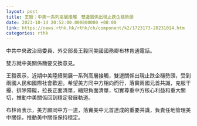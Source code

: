 ```yaml
---
layout: post
title: 王毅：中美一系列高層接觸　雙邊關係出現止跌企穩勢頭
date: 2023-10-14 20:52:00.000000000 +08:00
link: https://news.rthk.hk/rthk/ch/component/k2/1723173-20231014.htm
categories: rthk
---
```


中共中央政治局委員、外交部長王毅同美國國務卿布林肯通電話。

雙方就中美關係簡要交換意見。

王毅表示，近期中美陸續開展一系列高層接觸，雙邊關係出現止跌企穩勢頭，受到兩國人民和國際社會歡迎。希望美方同中方相向而行，落實兩國元首共識，克服干擾、排除障礙，拉長正面清單，縮短負面清單，切實尊重中方核心利益和重大關切，推動中美關係回到穩定發展軌道。

布林肯表示，美方願同中方一道，落實美中元首達成的重要共識，負責任地管理美中關係，推動美中關係保持穩定。
